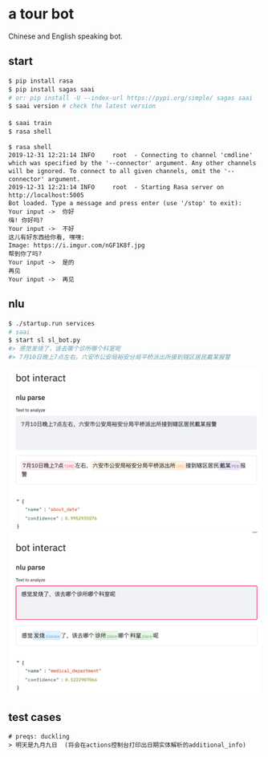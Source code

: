 # a tour bot

Chinese and English speaking bot.

## start
```bash
$ pip install rasa
$ pip install sagas saai
# or: pip install -U --index-url https://pypi.org/simple/ sagas saai
$ saai version # check the latest version

$ saai train
$ rasa shell
```

```
$ rasa shell
2019-12-31 12:21:14 INFO     root  - Connecting to channel 'cmdline' which was specified by the '--connector' argument. Any other channels will be ignored. To connect to all given channels, omit the '--connector' argument.
2019-12-31 12:21:14 INFO     root  - Starting Rasa server on http://localhost:5005
Bot loaded. Type a message and press enter (use '/stop' to exit): 
Your input ->  你好                                                                                          
嗨! 你好吗?
Your input ->  不好                                                                                          
这儿有好东西给你看, 嘿嘿:
Image: https://i.imgur.com/nGF1K8f.jpg
帮到你了吗?
Your input ->  是的                                                                                          
再见
Your input ->  再见                                                                                          
```

## nlu
```bash
$ ./startup.run services
# saai
$ start sl sl_bot.py 
#> 感觉发烧了，该去哪个诊所哪个科室呢
#> 7月10日晚上7点左右，六安市公安局裕安分局平桥派出所接到辖区居民戴某报警
```

![Nlu Screenshot](https://raw.githubusercontent.com/samlet/tour_bot_zh/master/screenshots/nlu_sample_1.png "Nlu Screenshot")
![Nlu Screenshot](https://raw.githubusercontent.com/samlet/tour_bot_zh/master/screenshots/nlu_sample_2.png "Nlu Screenshot")

## test cases
```
# preqs: duckling
> 明天是九月九日  (将会在actions控制台打印出日期实体解析的additional_info)
```

